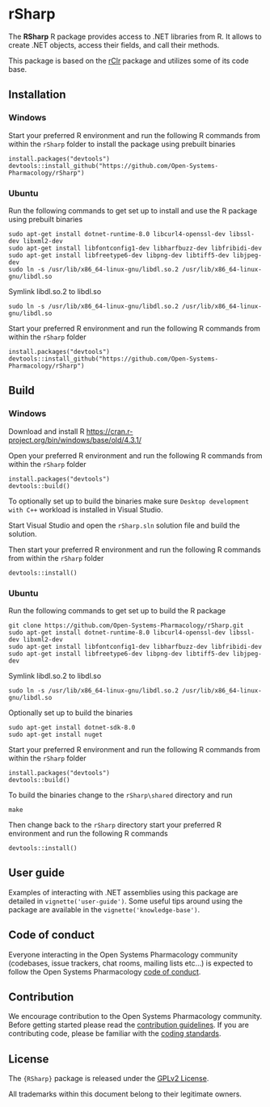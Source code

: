 
# rSharp

<!-- README.md is generated from README.Rmd. Please edit that file -->

The **RSharp** R package provides access to .NET libraries from R. It
allows to create .NET objects, access their fields, and call their
methods.

This package is based on the [rClr](https://github.com/rdotnet/rClr)
package and utilizes some of its code base.

## Installation

### Windows

Start your preferred R environment and run the following R commands from
within the `rSharp` folder to install the package using prebuilt
binaries

    install.packages("devtools")
    devtools::install_github("https://github.com/Open-Systems-Pharmacology/rSharp")

### Ubuntu

Run the following commands to get set up to install and use the R
package using prebuilt binaries

    sudo apt-get install dotnet-runtime-8.0 libcurl4-openssl-dev libssl-dev libxml2-dev 
    sudo apt-get install libfontconfig1-dev libharfbuzz-dev libfribidi-dev
    sudo apt-get install libfreetype6-dev libpng-dev libtiff5-dev libjpeg-dev
    sudo ln -s /usr/lib/x86_64-linux-gnu/libdl.so.2 /usr/lib/x86_64-linux-gnu/libdl.so

Symlink libdl.so.2 to libdl.so

    sudo ln -s /usr/lib/x86_64-linux-gnu/libdl.so.2 /usr/lib/x86_64-linux-gnu/libdl.so

Start your preferred R environment and run the following R commands from
within the `rSharp` folder

    install.packages("devtools")
    devtools::install_github("https://github.com/Open-Systems-Pharmacology/rSharp")

## Build

### Windows

Download and install R
<https://cran.r-project.org/bin/windows/base/old/4.3.1/>

Open your preferred R environment and run the following R commands from
within the `rSharp` folder

    install.packages("devtools")
    devtools::build()

To optionally set up to build the binaries make sure
`Desktop development with C++` workload is installed in Visual Studio.

Start Visual Studio and open the `rSharp.sln` solution file and build
the solution.

Then start your preferred R environment and run the following R commands
from within the `rSharp` folder

    devtools::install()

### Ubuntu

Run the following commands to get set up to build the R package

    git clone https://github.com/Open-Systems-Pharmacology/rSharp.git
    sudo apt-get install dotnet-runtime-8.0 libcurl4-openssl-dev libssl-dev libxml2-dev 
    sudo apt-get install libfontconfig1-dev libharfbuzz-dev libfribidi-dev
    sudo apt-get install libfreetype6-dev libpng-dev libtiff5-dev libjpeg-dev

Symlink libdl.so.2 to libdl.so

    sudo ln -s /usr/lib/x86_64-linux-gnu/libdl.so.2 /usr/lib/x86_64-linux-gnu/libdl.so

Optionally set up to build the binaries

    sudo apt-get install dotnet-sdk-8.0
    sudo apt-get install nuget

Start your preferred R environment and run the following R commands from
within the `rSharp` folder

    install.packages("devtools")
    devtools::build()

To build the binaries change to the `rSharp\shared` directory and run

    make

Then change back to the `rSharp` directory start your preferred R
environment and run the following R commands

    devtools::install()

## User guide

Examples of interacting with .NET assemblies using this package are
detailed in `vignette('user-guide')`. Some useful tips around using the
package are available in the `vignette('knowledge-base')`.

## Code of conduct

Everyone interacting in the Open Systems Pharmacology community
(codebases, issue trackers, chat rooms, mailing lists etc…) is expected
to follow the Open Systems Pharmacology [code of
conduct](https://github.com/Open-Systems-Pharmacology/Suite/blob/master/CODE_OF_CONDUCT.md).

## Contribution

We encourage contribution to the Open Systems Pharmacology community.
Before getting started please read the [contribution
guidelines](https://github.com/Open-Systems-Pharmacology/Suite/blob/master/CONTRIBUTING.md).
If you are contributing code, please be familiar with the [coding
standards](https://github.com/Open-Systems-Pharmacology/Suite/blob/master/CODING_STANDARDS_R.md).

## License

The `{RSharp}` package is released under the [GPLv2 License](LICENSE).

All trademarks within this document belong to their legitimate owners.
